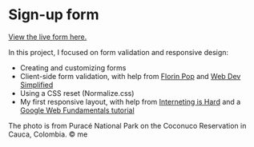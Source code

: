 # Sign-up form

[View the live form here.](https://xewar.github.io/sign-up-form/)

In this project, I focused on form validation and responsive design:
+ Creating and customizing forms
+ Client-side form validation, with help from [Florin Pop](https://www.youtube.com/watch?v=rsd4FNGTRBw) and [Web Dev Simplified](https://www.youtube.com/watch?v=In0nB0ABaUk)
+ Using a CSS reset (Normalize.css)
+ My first responsive layout, with help from [Interneting is Hard](https://www.internetingishard.com/html-and-css/responsive-design/#mobile-first-development) and a [Google Web Fundamentals tutorial](https://developers.google.com/web/fundamentals/design-and-ux/responsive/patterns?hl=en)

The photo is from Puracé National Park on the Coconuco Reservation in Cauca, Colombia. © me
